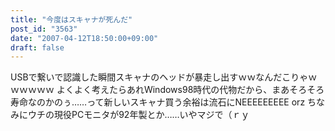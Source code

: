 ```yaml
---
title: "今度はスキャナが死んだ"
post_id: "3563"
date: "2007-04-12T18:50:00+09:00"
draft: false
---
```



USBで繋いで認識した瞬間スキャナのヘッドが暴走し出すｗｗなんだこりゃｗｗｗｗｗｗ よくよく考えたらあれWindows98時代の代物だから、まあそろそろ寿命なのかのぅ……って新しいスキャナ買う余裕は流石にNEEEEEEEEE orz ちなみにウチの現役PCモニタが92年製とか……いやマジで（ｒｙ
